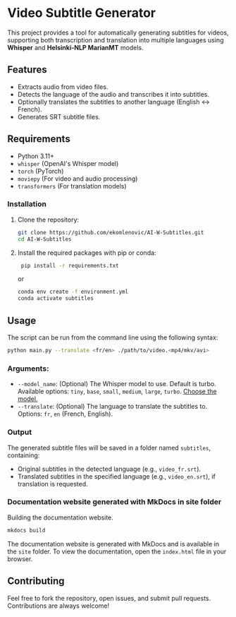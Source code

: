 # Video Subtitle Generator

This project provides a tool for automatically generating subtitles for videos, supporting both transcription and translation into multiple languages using **Whisper** and **Helsinki-NLP MarianMT** models.

## Features

- Extracts audio from video files.
- Detects the language of the audio and transcribes it into subtitles.
- Optionally translates the subtitles to another language (English <-> French).
- Generates SRT subtitle files.

## Requirements

- Python 3.11+
- `whisper` (OpenAI's Whisper model)
- `torch` (PyTorch)
- `moviepy` (For video and audio processing)
- `transformers` (For translation models)

### Installation

1. Clone the repository:

   ```bash
   git clone https://github.com/ekomlenovic/AI-W-Subtitles.git
   cd AI-W-Subtitles
   ```

2. Install the required packages with pip or conda:

   ```bash
    pip install -r requirements.txt
    ```
    or
    ```bash
    conda env create -f environment.yml
    conda activate subtitles
    ```

## Usage

The script can be run from the command line using the following syntax:

```bash
python main.py --translate <fr/en> ./path/to/video.<mp4/mkv/avi>
```

### Arguments:

- `--model_name`: (Optional) The Whisper model to use. Default is turbo. Available options: `tiny`, `base`, `small`, `medium`, `large`, `turbo`.
[Choose the model.](https://github.com/openai/whisper?tab=readme-ov-file#available-models-and-languages)
- `--translate`: (Optional) The language to translate the subtitles to. Options: `fr`, `en` (French, English).

### Output
The generated subtitle files will be saved in a folder named `subtitles`, containing:

- Original subtitles in the detected language (e.g., `video_fr.srt`).
- Translated subtitles in the specified language (e.g., `video_en.srt`), if translation is requested.


### Documentation website generated with MkDocs in site folder
Building the documentation website.
```bash
mkdocs build
```
The documentation website is generated with MkDocs and is available in the `site` folder. To view the documentation, open the `index.html` file in your browser.

## Contributing

Feel free to fork the repository, open issues, and submit pull requests. Contributions are always welcome!